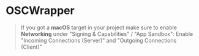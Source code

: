 # OSCWrapper




> If you got a **macOS** target in your project make sure to enable **Networking** under "Signing & Capabilities" / "App Sandbox":
> Enable "Incoming Connections (Server)" and "Outgoing Connections (Client)"
